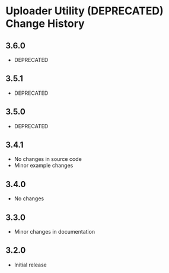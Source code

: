 Uploader Utility (DEPRECATED) Change History
============================================

3.6.0
-----

  * DEPRECATED

3.5.1
-----

  * DEPRECATED

3.5.0
-----
  * DEPRECATED

3.4.1
-----
  * No changes in source code
  * Minor example changes

3.4.0
-----
  * No changes

3.3.0
-----
  * Minor changes in documentation

3.2.0
-----
  * Initial release